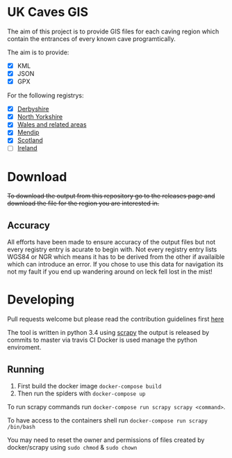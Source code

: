 # UK Caves GIS
The aim of this project is to provide GIS files for each caving region which contain the entrances of every known cave programtically.

The aim is to provide:

- [x] KML
- [x] JSON
- [x] GPX

For the following registrys:
- [x] [Derbyshire](https://registry.thedca.org.uk/])
- [x] [North Yorkshire](https://cncc.org.uk/caving/caves/index.php?keyword=&sort=last_updated%20DESC)
- [x] [Wales and related areas](http://www.cambriancavingcouncil.org.uk/registry/ccr_registry.php?reg=All+Wales+and+the+Marches&nam=)
- [x] [Mendip](http://www.mcra.org.uk/registry/)
- [x] [Scotland](http://registry.gsg.org.uk/sr/registrysearch.php)
- [ ] [Ireland](http://www.ubss.org.uk/search_irishcaves.php)

# Download
~~To download the output from this repository go to the releases page and download the file for the region you are interested in.~~

## Accuracy
All efforts have been made to ensure accuracy of the output files but not every registry entry is acurate to begin with. Not every registry entry lists WGS84 or NGR which means it has to be derived from the other if availaible which can introduce an error. If you chose to use this data for navigation its not my fault if you end up wandering around on leck fell lost in the mist!

# Developing
Pull requests welcome but please read the contribution guidelines first [here](.github/contributing.md)

The tool is written in python 3.4 using [scrapy](https://scrapy.org/) the output is released by commits to master via travis CI
Docker is used manage the python enviroment.

## Running
1. First build the docker image `docker-compose build`
1. Then run the spiders with `docker-compose up`

To run scrapy commands run `docker-compose run scrapy scrapy <command>`.

To have access to the containers shell run `docker-compose run scrapy /bin/bash`

You may need to reset the owner and permissions of files created by docker/scrapy using `sudo chmod` & `sudo chown`
